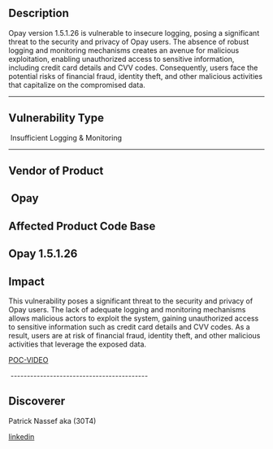 ## Description
Opay version 1.5.1.26 is vulnerable to insecure logging, posing a significant threat to the security and privacy of Opay users. The absence of robust logging and monitoring mechanisms creates an avenue for malicious exploitation, enabling unauthorized access to sensitive information, including credit card details and CVV codes. Consequently, users face the potential risks of financial fraud, identity theft, and other malicious activities that capitalize on the compromised data.

------------------------------------------
## Vulnerability Type

 Insufficient Logging & Monitoring

------------------------------------------
## Vendor of Product
 Opay
------------------------------------------

## Affected Product Code Base
Opay 1.5.1.26
------------------------------------------
## Impact

This vulnerability poses a significant threat to the security and privacy of Opay users. The lack of adequate logging and monitoring mechanisms allows malicious actors to exploit the system, gaining unauthorized access to sensitive information such as credit card details and CVV codes. As a result, users are at risk of financial fraud, identity theft, and other malicious activities that leverage the exposed data.

[POC-VIDEO](https://www.youtube.com/watch?v=HJUj3PgH7Ag&ab_channel=PatrickNassef)

 ------------------------------------------

## Discoverer

Patrick Nassef aka (30T4)

[linkedin](https://www.linkedin.com/in/patrick0x41/)